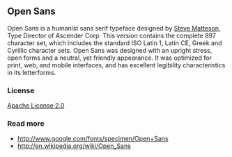 ## Open Sans
Open Sans is a humanist sans serif typeface designed by [Steve Matteson](https://profiles.google.com/107777320916704234605/about), Type Director of Ascender Corp. This version contains the complete 897 character set, which includes the standard ISO Latin 1, Latin CE, Greek and Cyrillic character sets. Open Sans was designed with an upright stress, open forms and a neutral, yet friendly appearance. It was optimized for print, web, and mobile interfaces, and has excellent legibility characteristics in its letterforms.

### License
[Apache License 2.0](http://www.apache.org/licenses/LICENSE-2.0.html)

### Read more
* http://www.google.com/fonts/specimen/Open+Sans
* http://en.wikipedia.org/wiki/Open_Sans

